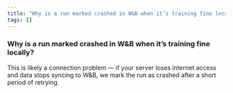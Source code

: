 ```yaml
---
title: "Why is a run marked crashed in W&B when it’s training fine locally?"
tags: []
---
```


### Why is a run marked crashed in W&B when it’s training fine locally?
This is likely a connection problem — if your server loses internet access and data stops syncing to W&B, we mark the run as crashed after a short period of retrying.